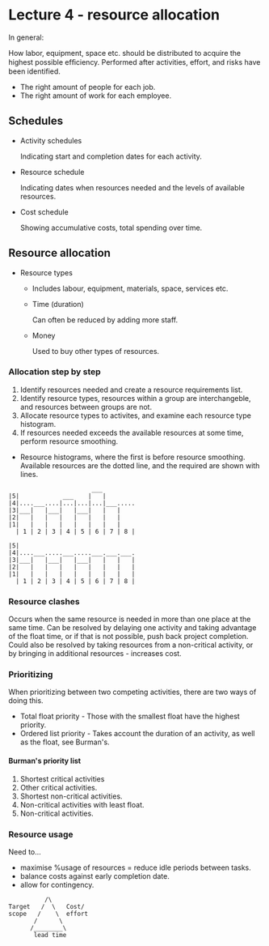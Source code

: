 # Lecture 4 - resource allocation

In general:

How labor, equipment, space etc. should be distributed to acquire the highest possible efﬁciency.
Performed after activities, effort, and risks have been identified.

* The right amount of people for each job.
* The right amount of work for each employee.


## Schedules
* Activity schedules

   Indicating start and completion dates for each activity.
* Resource schedule

   Indicating dates when resources needed and the levels of available resources.
* Cost schedule

   Showing accumulative costs, total spending over time.

## Resource allocation
* Resource types
  * Includes labour, equipment, materials, space, services etc.
  * Time (duration)

     Can often be reduced by adding more staff.
  * Money

     Used to buy other types of resources.

### Allocation step by step
1. Identify resources needed and create a resource requirements list.
2. Identify resource types, resources within a group are interchangeble, and resources between groups are not.
3. Allocate resource types to activites, and examine each resource type histogram.
4. If resources needed exceeds the available resources at some time, perform resource smoothing.

* Resource histograms, where the first is before resource smoothing. Available resources are the dotted line, 
  and the required are shown with lines.
```
                       ___
|5|            ___    |   |
|4|....___....|...|...|...|___.....
|3|___|   |___|   |___|   |   |
|2|   |   |   |   |   |   |   |
|1|   |   |   |   |   |   |   |
  | 1 | 2 | 3 | 4 | 5 | 6 | 7 | 8 |
```

```
|5|
|4|....___.....___.....___.___.___.
|3|___|   |___|   |___|   |   |   |
|2|   |   |   |   |   |   |   |   |
|1|   |   |   |   |   |   |   |   |
  | 1 | 2 | 3 | 4 | 5 | 6 | 7 | 8 |
```

### Resource clashes
Occurs when the same resource is needed in more than one place at the same time.
Can be resolved by delaying one activity and taking advantage of the float time, 
or if that is not possible, push back project completion.
Could also be resolved by taking resources from a non-critical activity, 
or by bringing in additional resources - increases cost.

### Prioritizing

When prioritizing between two competing activities, there are two ways of doing this.
* Total float priority - Those with the smallest float have the highest priority.
* Ordered list priority - Takes account the duration of an activity, as well as the float, see Burman's.

#### Burman's priority list
1. Shortest critical activities
2. Other critical activities.
3. Shortest non-critical activities.
4. Non-critical activities with least float.
5. Non-critical activities.

### Resource usage
Need to... 
* maximise %usage of resources = reduce idle periods between tasks.
* balance costs against early completion date.
* allow for contingency.

```
          /\
Target   /  \   Cost/
scope   /    \  effort
       /      \
      /________\
       lead time
```
